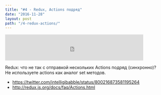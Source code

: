 ```yaml
---
title: "#4 - Redux, Аctions подряд"
date: "2016-11-28"
layout: post
path: "/4-redux-actions/"
---
```


<iframe width="450" height="85" src="https://5minreact.podster.fm/4/embed/15?link=0&ap=0" frameborder="0" allowtransparency="true"></iframe>

Redux: что не так с отправкой нескольких Actions подряд (синхронно)? Не используете actions как аналог set методов.

- https://twitter.com/intelligibabble/status/800216873581195264
- http://redux.js.org/docs/faq/Actions.html